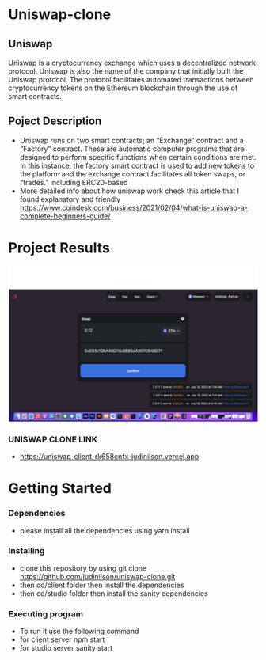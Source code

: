 # Uniswap-clone

## Uniswap

Uniswap is a cryptocurrency exchange which uses a decentralized network protocol. Uniswap is also the name of the company that initially built the Uniswap protocol. The protocol facilitates automated transactions between cryptocurrency tokens on the Ethereum blockchain through the use of smart contracts.

## Poject Description

- Uniswap runs on two smart contracts; an “Exchange” contract and a “Factory” contract. These are automatic computer programs that are designed to perform specific functions when certain conditions are met. In this instance, the factory smart contract is used to add new tokens to the platform and the exchange contract facilitates all token swaps, or “trades.” including ERC20-based
- More detailed info about how uniswap work check this article that I found explanatory and friendly https://www.coindesk.com/business/2021/02/04/what-is-uniswap-a-complete-beginners-guide/

# Project Results

![Logo](./client/assets/project-result.png)

### UNISWAP CLONE LINK

- https://uniswap-client-rk658cnfx-judinilson.vercel.app

# Getting Started

### Dependencies

- please install all the dependencies using yarn install

### Installing

- clone this repository by using git clone https://github.com/judinilson/uniswap-clone.git
- then cd/client folder then install the dependencies
- then cd/studio folder then install the sanity dependencies

### Executing program

- To run it use the following command
- for client server npm start
- for studio server sanity start
